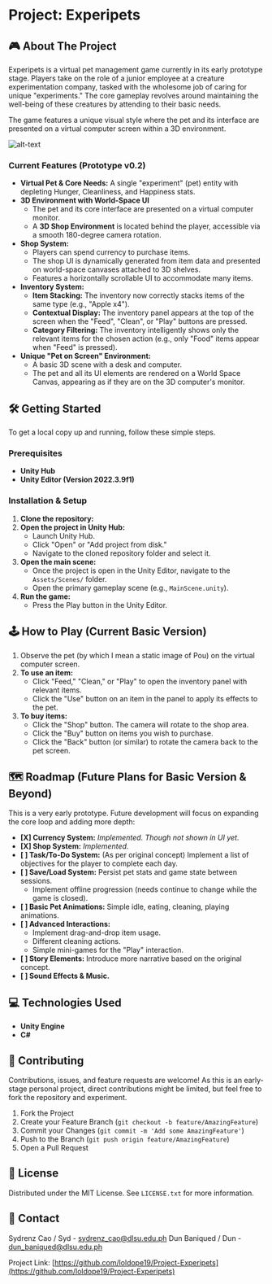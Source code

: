 # Project: Experipets

## 🎮 About The Project

Experipets is a virtual pet management game currently in its early prototype stage. Players take on the role of a junior employee at a creature experimentation company, tasked with the wholesome job of caring for unique "experiments." The core gameplay revolves around maintaining the well-being of these creatures by attending to their basic needs.

The game features a unique visual style where the pet and its interface are presented on a virtual computer screen within a 3D environment.

![alt-text](https://github.com/user-attachments/assets/f1838792-7f89-46d0-be72-0c1243004cd3 "Experipets Sample")


### Current Features (Prototype v0.2)

* **Virtual Pet & Core Needs:** A single "experiment" (pet) entity with depleting Hunger, Cleanliness, and Happiness stats.
* **3D Environment with World-Space UI**
    * The pet and its core interface are presented on a virtual computer monitor.
    * A **3D Shop Environment** is located behind the player, accessible via a smooth 180-degree camera rotation.
* **Shop System:**
    * Players can spend currency to purchase items.
    * The shop UI is dynamically generated from item data and presented on world-space canvases attached to 3D shelves.
    * Features a horizontally scrollable UI to accommodate many items.
* **Inventory System:**
    * **Item Stacking:** The inventory now correctly stacks items of the same type (e.g., "Apple x4").
    * **Contextual Display:** The inventory panel appears at the top of the screen when the "Feed", "Clean", or "Play" buttons are pressed.
    * **Category Filtering:** The inventory intelligently shows only the relevant items for the chosen action (e.g., only "Food" items appear when "Feed" is pressed).
* **Unique "Pet on Screen" Environment:**
    * A basic 3D scene with a desk and computer.
    * The pet and all its UI elements are rendered on a World Space Canvas, appearing as if they are on the 3D computer's monitor.

## 🛠️ Getting Started

To get a local copy up and running, follow these simple steps.

### Prerequisites

* **Unity Hub**
* **Unity Editor (Version 2022.3.9f1)**

### Installation & Setup

1.  **Clone the repository:**
2.  **Open the project in Unity Hub:**
    * Launch Unity Hub.
    * Click "Open" or "Add project from disk."
    * Navigate to the cloned repository folder and select it.
3.  **Open the main scene:**
    * Once the project is open in the Unity Editor, navigate to the `Assets/Scenes/` folder.
    * Open the primary gameplay scene (e.g., `MainScene.unity`).
4.  **Run the game:**
    * Press the Play button in the Unity Editor.

## 🕹️ How to Play (Current Basic Version)

1.  Observe the pet (by which I mean a static image of Pou) on the virtual computer screen.
2.  **To use an item:**
    * Click "Feed," "Clean," or "Play" to open the inventory panel with relevant items.
    * Click the "Use" button on an item in the panel to apply its effects to the pet.
3.  **To buy items:**
    * Click the "Shop" button. The camera will rotate to the shop area.
    * Click the "Buy" button on items you wish to purchase.
    * Click the "Back" button (or similar) to rotate the camera back to the pet screen.

## 🗺️ Roadmap (Future Plans for Basic Version & Beyond)

This is a very early prototype. Future development will focus on expanding the core loop and adding more depth:

* **[X] Currency System:** *Implemented. Though not shown in UI yet.*
* **[X] Shop System:** *Implemented.*
* **[ ] Task/To-Do System:** (As per original concept) Implement a list of objectives for the player to complete each day.
* **[ ] Save/Load System:** Persist pet stats and game state between sessions.
    * Implement offline progression (needs continue to change while the game is closed).
* **[ ] Basic Pet Animations:** Simple idle, eating, cleaning, playing animations.
* **[ ] Advanced Interactions:**
    * Implement drag-and-drop item usage.
    * Different cleaning actions.
    * Simple mini-games for the "Play" interaction.
* **[ ] Story Elements:** Introduce more narrative based on the original concept.
* **[ ] Sound Effects & Music.**

## 💻 Technologies Used

* **Unity Engine**
* **C#**

## 🤝 Contributing

Contributions, issues, and feature requests are welcome!
As this is an early-stage personal project, direct contributions might be limited, but feel free to fork the repository and experiment.

1.  Fork the Project
2.  Create your Feature Branch (`git checkout -b feature/AmazingFeature`)
3.  Commit your Changes (`git commit -m 'Add some AmazingFeature'`)
4.  Push to the Branch (`git push origin feature/AmazingFeature`)
5.  Open a Pull Request

## 📄 License

Distributed under the MIT License. See `LICENSE.txt` for more information.

## 📧 Contact

Sydrenz Cao / Syd - sydrenz_cao@dlsu.edu.ph
Dun Baniqued / Dun - dun_baniqued@dlsu.edu.ph

Project Link: [https://github.com/loldope19/Project-Experipets](https://github.com/loldope19/Project-Experipets)
